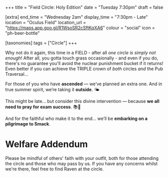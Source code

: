 +++
title = "Field Circle: Holy Edition"
date = "Tuesday 7:30pm"
draft = false

[extra]
end_time = "Wednesday 2am"
display_time = "7:30pm - Late"
location = "Oculus Field"
location_url = "https://maps.app.goo.gl/R1WsoSR2cSftKqXA6"
colour = "social"
icon = "ph-beer-bottle"

[taxonomies]
tags = ["Circle"]
+++

Why not do it again, this time in a FIELD - after all *one circle is simply not enough*! After all, you gotta touch grass occasionally - and even if you do, there's no guarantee you'll avoid the nuclear punishment bucket if it returns! Even better if you can achieve the TRIPLE crown of *both* circles *and* the Pub Traversal...

For those of you who have **ascended** — we’ve planned an extra one. And in true summer spirit, we’re taking it **outside**. 🌤️

This might be late... but consider this divine intervention — because **we all need to pray for exam success**. 📚🙏

And for the faithful who make it to the end... we’ll be **embarking on a pilgrimage to Smack**.

# Welfare Addendum

Please be mindful of others' faith with your outfit, both for those attending the circle and those who may pass by us. If you have any concerns whilst we're there, feel free to find Raven at the circle.